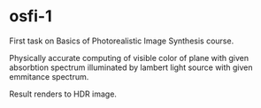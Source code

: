 osfi-1
======

First task on Basics of Photorealistic Image Synthesis course.

Physically accurate computing of visible color of plane with given absorbtion spectrum illuminated by lambert light source with given emmitance spectrum.

Result renders to HDR image.
